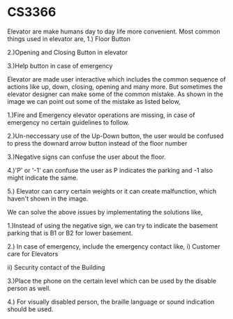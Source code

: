 # CS3366
Elevator are make humans day to day life more convenient. Most common things used in elevator are,
1.) Floor Button

2.)Opening and Closing Button in elevator

3.)Help button in case of emergency

Elevator are made user interactive which includes the common sequence of actions like up, down, closing, opening and many more.
But sometimes the elevator designer can make some of the common mistake. As shown in the image we can point out some of the mistake as listed below,

1.)Fire and Emergency elevator operations are missing, in case of emergency no certain guidelines to follow.

2.)Un-neccessary use of the Up-Down button, the user would be confused to press the downard arrow button instead of the floor number

3.)Negative signs can confuse the user about the floor.

4.)'P' or '-1'  can confuse the user as P indicates the parking and -1 also might indicate the same.

5.) Elevator can carry certain weights or it can create malfunction, which haven't shown in the image.


We can solve the above issues by implementating the solutions like,

1.)Instead of using the negative sign, we can try to indicate the basement parking that is B1 or B2 for lower basement.

2.) In case of emergency, include the emergency contact like,
i) Customer care for Elevators

ii) Security contact of the Building

3.)Place the phone on the certain level which can be used by the disable person as well.

4.) For visually disabled person, the braille language or sound indication should be used.



